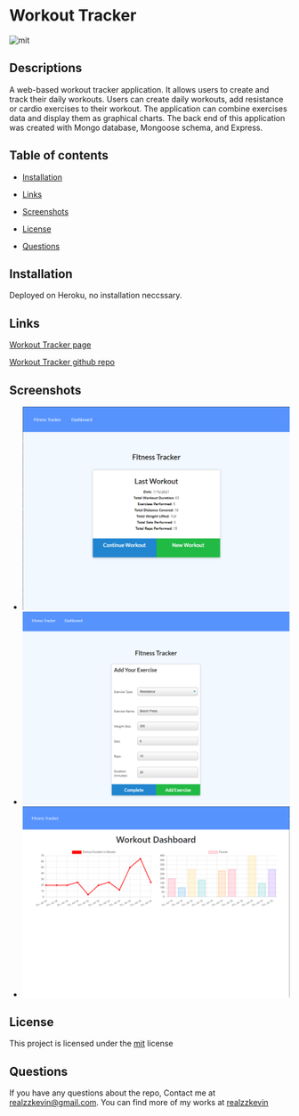 # Workout Tracker
![mit](https://img.shields.io/badge/license-mit-green?style=plastic)
## Descriptions 

A web-based workout tracker application. It allows users to create and track their daily workouts. Users can create daily workouts, add resistance or cardio exercises to their workout. The application can combine exercises data and display them as graphical charts. The back end of this application was created with Mongo database, Mongoose schema, and Express.


## Table of contents
- [Installation](#installation)
  
- [Links](#links) 

- [Screenshots](#Screenshots) 

- [License](#license) 

- [Questions](#questions) 

## Installation
Deployed on Heroku, no installation neccssary.
## Links

[Workout Tracker page](https://enigmatic-plateau-89002.herokuapp.com/)

[Workout Tracker github repo](https://github.com/realzzkevin/Workout-Tracker)

## Screenshots

- ![indexpage](./screenshots/index.png)
- ![exercisepage](./screenshots/exercisePage.png)
- ![statspage](./screenshots/stats.png)

## License

This project is licensed under the [mit](./LICENSE) license

## Questions
If you have any questions about the repo, Contact me at [realzzkevin@gmail.com](realzzkevin@gmail.com). You can find more of my works at [realzzkevin](https://github.com/realzzkevin)